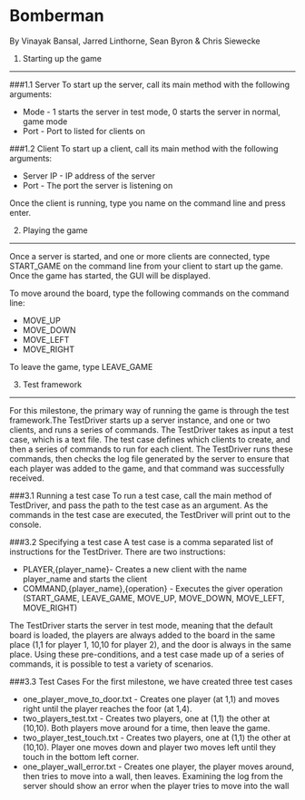 Bomberman
========
By Vinayak Bansal, Jarred Linthorne, Sean Byron & Chris Siewecke

1. Starting up the game
-------------
###1.1 Server
To start up the server, call its main method with the following arguments:
* Mode - 1 starts the server in test mode, 0 starts the server in normal, game mode
* Port - Port to listed for clients on

###1.2 Client
To start up a client, call its main method with the following arguments:
* Server IP - IP address of the server
* Port - The port the server is listening on

Once the client is running, type you name on the command line and press enter.

2. Playing the game
-------------
Once a server is started, and one or more clients are connected, type START_GAME on the command line from your client to start up the game. Once the game has started, the GUI will be displayed.

To move around the board, type the following commands on the command line:
* MOVE_UP
* MOVE_DOWN
* MOVE_LEFT
* MOVE_RIGHT

To leave the game, type LEAVE_GAME

3. Test framework
-------------
For this milestone, the primary way of running the game is through the test framework.The TestDriver starts up a server instance, and one or two clients, and runs a series of commands. The TestDriver takes as input a test case, which is a text file. The test case defines which clients to create, and then a series of commands to run for each client. The TestDriver runs these commands, then checks the log file generated by the server to ensure that each player was added to the game, and that command was successfully received.

###3.1 Running a test case
To run a test case, call the main method of TestDriver, and pass the path to the test case as an argument. As the commands in the test case are executed, the TestDriver will print out to the console.

###3.2 Specifying a test case
A test case is a comma separated list of instructions for the TestDriver. There are two instructions:

* PLAYER,{player_name}- Creates a new client with the name player_name and starts the client
* COMMAND,{player_name},{operation} - Executes the giver operation (START_GAME, LEAVE_GAME, MOVE_UP, MOVE_DOWN, MOVE_LEFT, MOVE_RIGHT)
	
The TestDriver starts the server in test mode, meaning that the default board is loaded, the players are always added to the board in the same place (1,1 for player 1, 10,10 for player 2), and the door is always in the same place. Using these pre-conditions, and a test case made up of a series of commands, it is possible to test a variety of scenarios.

###3.3 Test Cases
For the first milestone, we have created three test cases

* one_player_move_to_door.txt - Creates one player (at 1,1) and moves right until the player reaches the foor (at 1,4).
* two_players_test.txt - Creates two players, one at (1,1) the other at (10,10). Both players move around for a time, then leave the game.
* two_player_test_touch.txt - Creates two players, one at (1,1) the other at (10,10). Player one moves down and player two moves left until they touch in the bottom left corner.
* one_player_wall_error.txt - Creates one player, the player moves around, then tries to move into a wall, then leaves. Examining the log from the server should show an error when the player tries to move into the wall